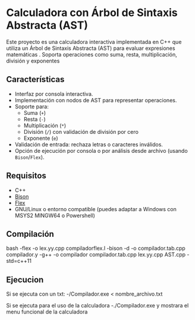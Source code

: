 # Calculadora con Árbol de Sintaxis Abstracta (AST)

Este proyecto es una calculadora interactiva implementada en C++ que utiliza un Árbol de Sintaxis Abstracta (AST) para evaluar expresiones matemáticas . Soporta operaciones como suma, resta, multiplicación, división y exponentes

## Características

- Interfaz por consola interactiva.
- Implementación con nodos de AST para representar operaciones.
- Soporte para:
  - Suma (`+`)
  - Resta (`-`)
  - Multiplicación (`*`)
  - División (`/`) con validación de división por cero
  - Exponente (`e`)
- Validación de entrada: rechaza letras o caracteres inválidos.
- Opción de ejecución por consola o por análisis desde archivo (usando `Bison`/`Flex`).

## Requisitos

- C++
- [Bison](https://www.gnu.org/software/bison/)
- [Flex](https://github.com/westes/flex)
- GNU/Linux o entorno compatible (puedes adaptar a Windows con MSYS2 MINGW64 o Powershell)

## Compilación

bash
-flex -o lex.yy.cpp compiladorflex.l
-bison -d -o compilador.tab.cpp compilador.y
-g++ -o compilador compilador.tab.cpp lex.yy.cpp AST.cpp -std=c++11

## Ejecucion

Si se ejecuta con un txt:
  -/Compilador.exe < nombre_archivo.txt

Si se ejecuta para el uso de la calculadora
  -./Compilador.exe
  y mostrara el menu funcional de la calculadora

